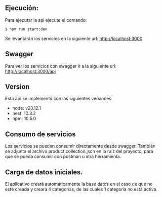 ## Ejecución:
Para ejecutar la api ejecute el comando:
```bash
$ npm run start:dev
```
Se levantarán los servicios en la siguiente url:
[http://localhost:3000](http://localhost:3000)

## Swagger
Para ver los servicios con swagger ir a la siguiente url:
[http://localhost:3000/api](http://localhost:3000/api)

## Version
Esta api se implementó con las siguientes versiones:
- node: v20.12.1
- nest: 10.3.2
- npm: 10.5.0

## Consumo de servicios
Los servicios se pueden consumir directamente desde swagger.
También se adjunta el archivo product.collection.json en la raiz del proyecto, para que se pueda consumir con postman u otra herramienta.

## Carga de datos iniciales.
El aplicativo creará automáticamente la base datos en el caso de que no esté creada y creará 4 categorías, de las cuales 1 categoría no está activa.
